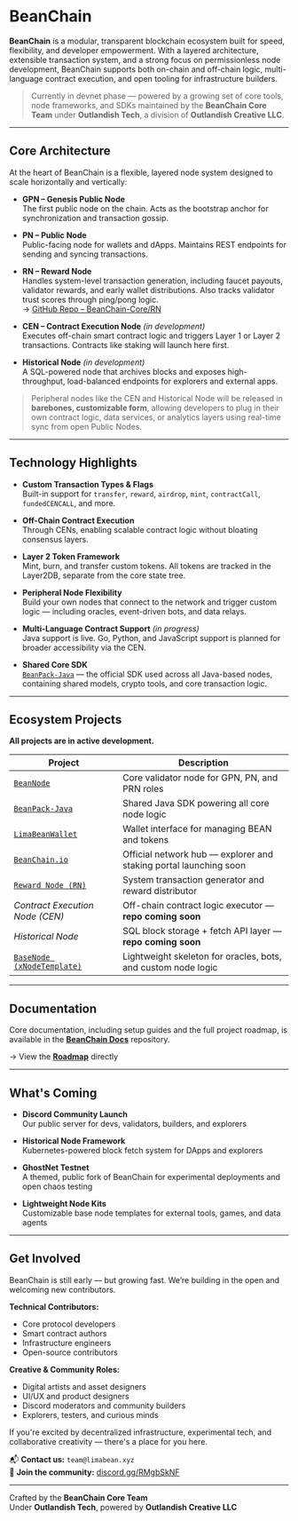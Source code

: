 # BeanChain

**BeanChain** is a modular, transparent blockchain ecosystem built for speed, flexibility, and developer empowerment. With a layered architecture, extensible transaction system, and a strong focus on permissionless node development, BeanChain supports both on-chain and off-chain logic, multi-language contract execution, and open tooling for infrastructure builders.

> Currently in devnet phase — powered by a growing set of core tools, node frameworks, and SDKs maintained by the **BeanChain Core Team** under **Outlandish Tech**, a division of **Outlandish Creative LLC**.

---

## Core Architecture

At the heart of BeanChain is a flexible, layered node system designed to scale horizontally and vertically:

- **GPN – Genesis Public Node**  
  The first public node on the chain. Acts as the bootstrap anchor for synchronization and transaction gossip.

- **PN – Public Node**  
  Public-facing node for wallets and dApps. Maintains REST endpoints for sending and syncing transactions.

- **RN – Reward Node**  
  Handles system-level transaction generation, including faucet payouts, validator rewards, and early wallet distributions. Also tracks validator trust scores through ping/pong logic.  
  → [GitHub Repo – BeanChain-Core/RN](https://github.com/BeanChain-Core/RN)

- **CEN – Contract Execution Node** *(in development)*  
  Executes off-chain smart contract logic and triggers Layer 1 or Layer 2 transactions. Contracts like staking will launch here first.

- **Historical Node** *(in development)*  
  A SQL-powered node that archives blocks and exposes high-throughput, load-balanced endpoints for explorers and external apps.

> Peripheral nodes like the CEN and Historical Node will be released in **barebones, customizable form**, allowing developers to plug in their own contract logic, data services, or analytics layers using real-time sync from open Public Nodes.

---

## Technology Highlights

- **Custom Transaction Types & Flags**  
  Built-in support for `transfer`, `reward`, `airdrop`, `mint`, `contractCall`, `fundedCENCALL`, and more.

- **Off-Chain Contract Execution**  
  Through CENs, enabling scalable contract logic without bloating consensus layers.

- **Layer 2 Token Framework**  
  Mint, burn, and transfer custom tokens. All tokens are tracked in the Layer2DB, separate from the core state tree.

- **Peripheral Node Flexibility**  
  Build your own nodes that connect to the network and trigger custom logic — including oracles, event-driven bots, and data relays.

- **Multi-Language Contract Support** *(in progress)*  
  Java support is live. Go, Python, and JavaScript support is planned for broader accessibility via the CEN.

- **Shared Core SDK**  
  [`BeanPack-Java`](https://github.com/BeanChain-Core/BeanPack-Java) — the official SDK used across all Java-based nodes, containing shared models, crypto tools, and core transaction logic.

---

## Ecosystem Projects

**All projects are in active development.**

| Project | Description |
|--------|-------------|
| [`BeanNode`](https://github.com/BeanChain-Core/BeanNode) | Core validator node for GPN, PN, and PRN roles |
| [`BeanPack-Java`](https://github.com/BeanChain-Core/BeanPack-Java) | Shared Java SDK powering all core node logic |
| [`LimaBeanWallet`](https://github.com/BeanChain-Core/LimaBeanWallet) | Wallet interface for managing BEAN and tokens |
| [`BeanChain.io`](https://github.com/BeanChain-Core/BeanChain.io) | Official network hub — explorer and staking portal launching soon |
| [`Reward Node (RN)`](https://github.com/BeanChain-Core/RN) | System transaction generator and reward distributor |
| *Contract Execution Node (CEN)* | Off-chain contract logic executor — **repo coming soon** |
| *Historical Node* | SQL block storage + fetch API layer — **repo coming soon** |
| [`BaseNode (xNodeTemplate)`](https://github.com/BeanChain-Core/BaseNode) | Lightweight skeleton for oracles, bots, and custom node logic |

---
## Documentation

Core documentation, including setup guides and the full project roadmap, is available in the [**BeanChain Docs**](https://github.com/BeanChain-Core/docs) repository.

→ View the [**Roadmap**]((https://github.com/BeanChain-Core/docs/blob/main/ROADMAP.md)) directly

---

## What's Coming

- **Discord Community Launch**  
  Our public server for devs, validators, builders, and explorers

- **Historical Node Framework**  
  Kubernetes-powered block fetch system for DApps and explorers

- **GhostNet Testnet**  
  A themed, public fork of BeanChain for experimental deployments and open chaos testing

- **Lightweight Node Kits**  
  Customizable base node templates for external tools, games, and data agents

---

## Get Involved

BeanChain is still early — but growing fast. We’re building in the open and welcoming new contributors.

**Technical Contributors:**
- Core protocol developers
- Smart contract authors
- Infrastructure engineers
- Open-source contributors

**Creative & Community Roles:**
- Digital artists and asset designers  
- UI/UX and product designers  
- Discord moderators and community builders  
- Explorers, testers, and curious minds  

If you're excited by decentralized infrastructure, experimental tech, and collaborative creativity — there's a place for you here.

📬 **Contact us:** `team@limabean.xyz`  
💬 **Join the community:** [discord.gg/RMgbSkNF](https://discord.gg/RMgbSkNF)

---

Crafted by the **BeanChain Core Team**  
Under **Outlandish Tech**, powered by **Outlandish Creative LLC**

